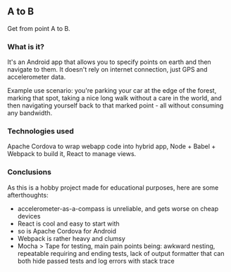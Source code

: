 ## A to B
Get from point A to B.

### What is it?
It's an Android app that allows you to specify points on earth and then navigate to them. It doesn't rely on internet connection, just GPS and accelerometer data.

Example use scenario: you're parking your car at the edge of the forest, marking that spot, taking a nice long walk without a care in the world, and then navigating yourself back to that marked point - all without consuming any bandwidth.

### Technologies used
Apache Cordova to wrap webapp code into hybrid app, Node + Babel + Webpack to build it, React to manage views.

### Conclusions
As this is a hobby project made for educational purposes, here are some afterthoughts:
* accelerometer-as-a-compass is unreliable, and gets worse on cheap devices
* React is cool and easy to start with
* so is Apache Cordova for Android
* Webpack is rather heavy and clumsy
* Mocha > Tape for testing, main pain points being: awkward nesting, repeatable requiring and ending tests, lack of output formatter that can both hide passed tests and log errors with stack trace
